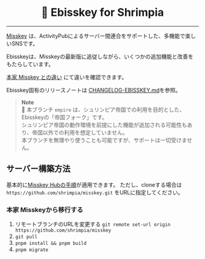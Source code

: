 <div align="center">

<h1>🦐 Ebisskey for Shrimpia</h1>

---

</div>

[Misskey](https://github.com/misskey-dev/misskey) は、ActivityPubによるサーバー間連合をサポートした、多機能で楽しいSNSです。

Ebisskeyは、Misskeyの最新版に追従しながら、いくつかの追加機能と改善をもたらしています。

[本家 Misskey との違い](DIFFERENCE.md) にて違いを確認できます。

Ebisskey固有のリリースノートは [CHANGELOG-EBISSKEY.md](CHANGELOG-EBISSKEY.md)を参照。

> **Note** <br>
> 🦐 本ブランチ `empire` は、シュリンピア帝国での利用を目的とした、Ebisskeyの「帝国フォーク」です。<br>
> シュリンピア帝国の動作環境を前提にした機能が追加される可能性もあり、帝国以外での利用を想定していません。<br>
> 本ブランチを無理やり使うことも可能ですが、サポートは一切受けません。

## サーバー構築方法

基本的に[Misskey Hubの手順](https://misskey-hub.net/docs/install/manual.html)が適用できます。
ただし、cloneする場合は `https://github.com/shrimpia/misskey.git` をURLに指定してください。

### 本家 Misskeyから移行する

1. リモートブランチのURLを変更する
  `git remote set-url origin https://github.com/shrimpia/misskey`
2. `git pull`
3. `pnpm install && pnpm build`
4. `pnpm migrate`

